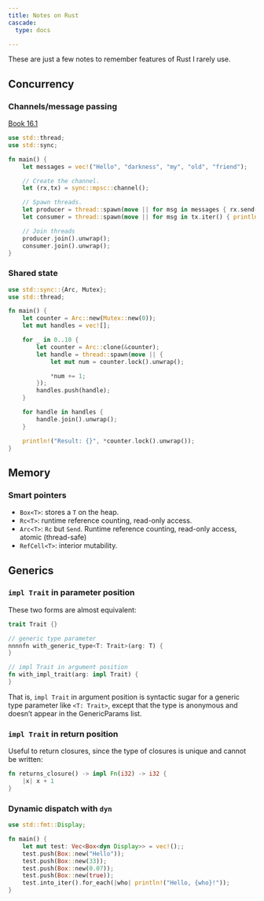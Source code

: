```yaml
---
title: Notes on Rust
cascade:
  type: docs

---
```


These are just a few notes to remember features of Rust I rarely use.

## Concurrency

### Channels/message passing

[Book 16.1](https://doc.rust-lang.org/book/ch16-02-message-passing.html)

```rust
use std::thread;
use std::sync;

fn main() {
    let messages = vec!("Hello", "darkness", "my", "old", "friend");

    // Create the channel.
    let (rx,tx) = sync::mpsc::channel();

    // Spawn threads.
    let producer = thread::spawn(move || for msg in messages { rx.send(msg).unwrap(); });
    let consumer = thread::spawn(move || for msg in tx.iter() { println!("Got {msg}");});

    // Join threads
    producer.join().unwrap();
    consumer.join().unwrap();
}
```

### Shared state

```rust
use std::sync::{Arc, Mutex};
use std::thread;

fn main() {
    let counter = Arc::new(Mutex::new(0));
    let mut handles = vec![];

    for _ in 0..10 {
        let counter = Arc::clone(&counter);
        let handle = thread::spawn(move || {
            let mut num = counter.lock().unwrap();

            *num += 1;
        });
        handles.push(handle);
    }

    for handle in handles {
        handle.join().unwrap();
    }

    println!("Result: {}", *counter.lock().unwrap());
}
```

## Memory

### Smart pointers

 - `Box<T>`: stores a `T` on the heap.
 - `Rc<T>`: runtime reference counting, read-only access.
 - `Arc<T>`: `Rc` but `Send`.  Runtime reference counting, read-only access, atomic (thread-safe)
 - `RefCell<T>`: interior mutability.

## Generics

### `impl Trait` in parameter position

These two forms are almost equivalent:

``` rust
trait Trait {}

// generic type parameter
nnnnfn with_generic_type<T: Trait>(arg: T) {
}

// impl Trait in argument position
fn with_impl_trait(arg: impl Trait) {
}
```

That is, `impl Trait` in argument position is syntactic sugar for a
generic type parameter like `<T: Trait>`, except that the type is
anonymous and doesn’t appear in the GenericParams list.

### `impl Trait` in return position

Useful to return closures, since the type of closures is unique and
cannot be written:

```rust
fn returns_closure() -> impl Fn(i32) -> i32 {
    |x| x + 1
}
```

### Dynamic dispatch with `dyn`

``` rust
use std::fmt::Display;

fn main() {
    let mut test: Vec<Box<dyn Display>> = vec!();;
    test.push(Box::new("Hello"));
    test.push(Box::new(33));
    test.push(Box::new(0.07));
    test.push(Box::new(true));
    test.into_iter().for_each(|who| println!("Hello, {who}!"));
}
```
